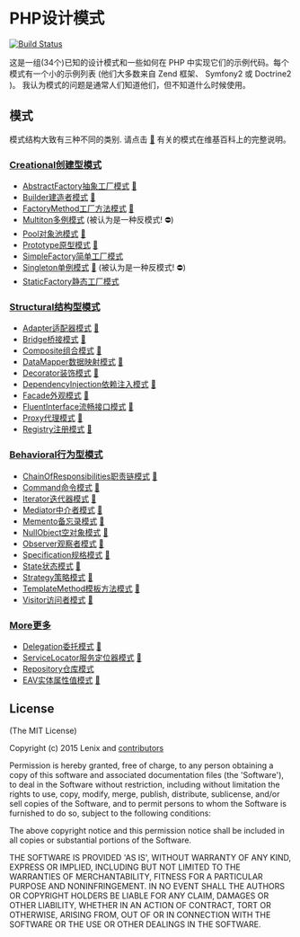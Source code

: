 # PHP设计模式

[![Build Status](https://travis-ci.org/domnikl/DesignPatternsPHP.png?branch=master)](https://travis-ci.org/domnikl/DesignPatternsPHP)

这是一组(34个)已知的设计模式和一些如何在 PHP 中实现它们的示例代码。每个模式有一个小的示例列表 (他们大多数来自 Zend 框架、 Symfony2 或 Doctrine2 )。
我认为模式的问题是通常人们知道他们，但不知道什么时候使用。

## 模式

模式结构大致有三种不同的类别. 请点击 [:notebook:](http://en.wikipedia.org/wiki/Software_design_pattern) 有关的模式在维基百科上的完整说明。

### [Creational创建型模式](Creational)

* [AbstractFactory抽象工厂模式](Creational/AbstractFactory) [:notebook:](http://en.wikipedia.org/wiki/Abstract_factory_pattern)
* [Builder建造者模式](Creational/Builder) [:notebook:](http://en.wikipedia.org/wiki/Builder_pattern)
* [FactoryMethod工厂方法模式](Creational/FactoryMethod) [:notebook:](http://en.wikipedia.org/wiki/Factory_method_pattern)
* [Multiton多例模式](Creational/Multiton) (被认为是一种反模式! :no_entry:)
* [Pool对象池模式](Creational/Pool) [:notebook:](http://en.wikipedia.org/wiki/Object_pool_pattern)
* [Prototype原型模式](Creational/Prototype) [:notebook:](http://en.wikipedia.org/wiki/Prototype_pattern)
* [SimpleFactory简单工厂模式](Creational/SimpleFactory)
* [Singleton单例模式](Creational/Singleton) [:notebook:](http://en.wikipedia.org/wiki/Singleton_pattern) (被认为是一种反模式! :no_entry:)
* [StaticFactory静态工厂模式](Creational/StaticFactory)

### [Structural结构型模式](Structural)

* [Adapter适配器模式](Structural/Adapter) [:notebook:](http://en.wikipedia.org/wiki/Adapter_pattern)
* [Bridge桥接模式](Structural/Bridge) [:notebook:](http://en.wikipedia.org/wiki/Bridge_pattern)
* [Composite组合模式](Structural/Composite) [:notebook:](http://en.wikipedia.org/wiki/Composite_pattern)
* [DataMapper数据映射模式](Structural/DataMapper) [:notebook:](http://en.wikipedia.org/wiki/Data_mapper_pattern)
* [Decorator装饰模式](Structural/Decorator) [:notebook:](http://en.wikipedia.org/wiki/Decorator_pattern)
* [DependencyInjection依赖注入模式](Structural/DependencyInjection) [:notebook:](http://en.wikipedia.org/wiki/Dependency_injection)
* [Facade外观模式](Structural/Facade) [:notebook:](http://en.wikipedia.org/wiki/Facade_pattern)
* [FluentInterface流畅接口模式](Structural/FluentInterface) [:notebook:](http://en.wikipedia.org/wiki/Fluent_interface)
* [Proxy代理模式](Structural/Proxy) [:notebook:](http://en.wikipedia.org/wiki/Proxy_pattern)
* [Registry注册模式](Structural/Registry) [:notebook:](http://en.wikipedia.org/wiki/Service_locator_pattern)

### [Behavioral行为型模式](Behavioral)

* [ChainOfResponsibilities职责链模式](Behavioral/ChainOfResponsibilities) [:notebook:](http://en.wikipedia.org/wiki/Chain_of_responsibility_pattern)
* [Command命令模式](Behavioral/Command) [:notebook:](http://en.wikipedia.org/wiki/Command_pattern)
* [Iterator迭代器模式](Behavioral/Iterator) [:notebook:](http://en.wikipedia.org/wiki/Iterator_pattern)
* [Mediator中介者模式](Behavioral/Mediator) [:notebook:](http://en.wikipedia.org/wiki/Mediator_pattern)
* [Memento备忘录模式](Behavioral/Memento) [:notebook:](http://en.wikipedia.org/wiki/Memento_pattern)
* [NullObject空对象模式](Behavioral/NullObject) [:notebook:](http://en.wikipedia.org/wiki/Null_Object_pattern)
* [Observer观察者模式](Behavioral/Observer) [:notebook:](http://en.wikipedia.org/wiki/Observer_pattern)
* [Specification规格模式](Behavioral/Specification) [:notebook:](http://en.wikipedia.org/wiki/Specification_pattern)
* [State状态模式](Behavioral/State) [:notebook:](http://en.wikipedia.org/wiki/State_pattern)
* [Strategy策略模式](Behavioral/Strategy) [:notebook:](http://en.wikipedia.org/wiki/Strategy_pattern)
* [TemplateMethod模板方法模式](Behavioral/TemplateMethod) [:notebook:](http://en.wikipedia.org/wiki/Template_method_pattern)
* [Visitor访问者模式](Behavioral/Visitor) [:notebook:](http://en.wikipedia.org/wiki/Visitor_pattern)

### [More更多](More)
* [Delegation委托模式](More/Delegation) [:notebook:](http://en.wikipedia.org/wiki/Delegation_pattern)
* [ServiceLocator服务定位器模式](More/ServiceLocator) [:notebook:](http://en.wikipedia.org/wiki/Service_locator_pattern)
* [Repository仓库模式](More/Repository)
* [EAV实体属性值模式](https://github.com/domnikl/DesignPatternsPHP/blob/master/More/EAV) [:notebook:](https://en.wikipedia.org/wiki/Entity%E2%80%93attribute%E2%80%93value_model)



## License

(The MIT License)

Copyright (c) 2015 Lenix and [contributors](https://github.com/w3yyb/DesignPatternsPHP/graphs/contributors)

Permission is hereby granted, free of charge, to any person obtaining
a copy of this software and associated documentation files (the
'Software'), to deal in the Software without restriction, including
without limitation the rights to use, copy, modify, merge, publish,
distribute, sublicense, and/or sell copies of the Software, and to
permit persons to whom the Software is furnished to do so, subject to
the following conditions:

The above copyright notice and this permission notice shall be
included in all copies or substantial portions of the Software.

THE SOFTWARE IS PROVIDED 'AS IS', WITHOUT WARRANTY OF ANY KIND,
EXPRESS OR IMPLIED, INCLUDING BUT NOT LIMITED TO THE WARRANTIES OF
MERCHANTABILITY, FITNESS FOR A PARTICULAR PURPOSE AND NONINFRINGEMENT.
IN NO EVENT SHALL THE AUTHORS OR COPYRIGHT HOLDERS BE LIABLE FOR ANY
CLAIM, DAMAGES OR OTHER LIABILITY, WHETHER IN AN ACTION OF CONTRACT,
TORT OR OTHERWISE, ARISING FROM, OUT OF OR IN CONNECTION WITH THE
SOFTWARE OR THE USE OR OTHER DEALINGS IN THE SOFTWARE.
